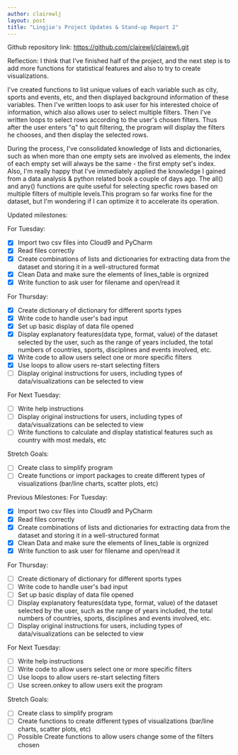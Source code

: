 ```yaml
---
author: clairewlj
layout: post
title: "Lingjie's Project Updates & Stand-up Report 2"
---
```


Github repository link: https://github.com/clairewlj/clairewlj.git

Reflection: I think that I've finished half of the project, and the next step is to add more functions for statistical features and also to try to create visualizations.

I've created functions to list unique values of each variable such as city, sports and events, etc, and then displayed background information of these variables. Then I've written loops to ask user for his interested choice of information, which also allows user to select multiple filters. Then I've written loops to select rows according to the user's chosen filters. Thus after the user enters "q" to quit filtering, the program will display the filters he chooses, and then display the selected rows.

During the process, I've consolidated knowledge of lists and dictionaries, such as when more than one empty sets are involved as elements, the index of each empty set will always be the same - the first empty set's index. Also, I'm really happy that I've immediately applied the knowledge I gained from a data analysis & python related book a couple of days ago. The all() and any() functions are quite useful for selecting specfic rows based on multiple filters of multiple levels.This program so far works fine for the dataset, but I'm wondering if I can optimize it to accelerate its operation.

Updated milestones:

For Tuesday:

- [x] Import two csv files into Cloud9 and PyCharm
- [x] Read files correctly
- [x] Create combinations of lists and dictionaries for extracting data from the dataset and storing it in a well-structured format
- [x] Clean Data and make sure the elements of lines_table is orgnized
- [x] Write function to ask user for filename and open/read it

For Thursday:

- [x] Create dictionary of dictionary for different sports types
- [x] Write code to handle user's bad input
- [x] Set up basic display of data file opened 
- [x] Display explanatory features(data type, format, value) of the dataset selected by the user, such as the range of years included, the total numbers of countries, sports, disciplines and events involved, etc.
- [x] Write code to allow users select one or more specific filters
- [x] Use loops to allow users re-start selecting filters
- [ ] Display original instructions for users, including types of data/visualizations can be selected to view

For Next Tuesday:

- [ ] Write help instructions
- [ ] Display original instructions for users, including types of data/visualizations can be selected to view
- [ ] Write functions to calculate and display statistical features such as country with most medals, etc

Stretch Goals:

- [ ] Create class to simplify program
- [ ] Create functions or import packages to create different types of visualizations (bar/line charts, scatter plots, etc)

Previous Milestones:
For Tuesday:

- [x] Import two csv files into Cloud9 and PyCharm
- [x] Read files correctly
- [x] Create combinations of lists and dictionaries for extracting data from the dataset and storing it in a well-structured format
- [x] Clean Data and make sure the elements of lines_table is orgnized
- [x] Write function to ask user for filename and open/read it

For Thursday:

- [ ] Create dictionary of dictionary for different sports types
- [ ] Write code to handle user's bad input
- [ ] Set up basic display of data file opened 
- [ ] Display explanatory features(data type, format, value) of the dataset selected by the user, such as the range of years included, the total numbers of countries, sports, disciplines and events involved, etc.
- [ ] Display original instructions for users, including types of data/visualizations can be selected to view

For Next Tuesday:

- [ ] Write help instructions
- [ ] Write code to allow users select one or more specific filters
- [ ] Use loops to allow users re-start selecting filters
- [ ] Use screen.onkey to allow users exit the program

Stretch Goals:

- [ ] Create class to simplify program
- [ ] Create functions to create different types of visualizations (bar/line charts, scatter plots, etc)
- [ ] Possible Create functions to allow users change some of the filters chosen

